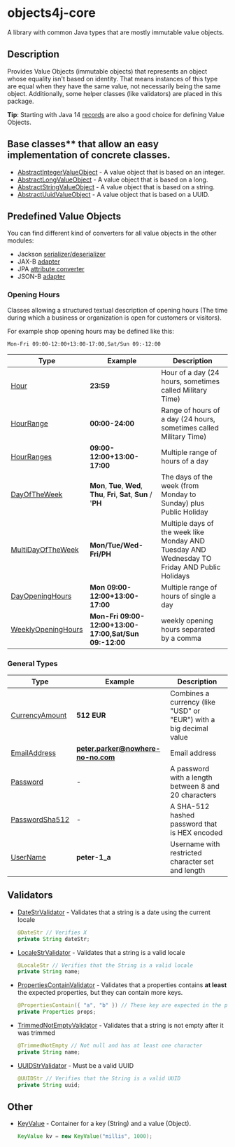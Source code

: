 # objects4j-core
A library with common Java types that are mostly immutable value objects.

## Description
Provides Value Objects (immutable objects) that represents an object whose equality isn't based on identity. 
That means instances of this type are equal when they have the same value, not necessarily being the same object. 
Additionally, some helper classes (like validators) are placed in this package.

**Tip**: Starting with Java 14 [records](https://docs.oracle.com/en/java/javase/14/language/records.html) are also a good choice for defining Value Objects. 

## Base classes** that allow an easy implementation of concrete classes. 
* [AbstractIntegerValueObject](src/main/java/org/fuin/objects4j/core/AbstractIntegerValueObject.java) - A value object that is based on an integer.
* [AbstractLongValueObject](src/main/java/org/fuin/objects4j/core/AbstractLongValueObject.java) - A value object that is based on a long.
* [AbstractStringValueObject](src/main/java/org/fuin/objects4j/core/AbstractStringValueObject.java) - A value object that is based on a string.
* [AbstractUuidValueObject](src/main/java/org/fuin/objects4j/core/AbstractUuidValueObject.java) - A value object that is based on a UUID.

## Predefined Value Objects
You can find different kind of converters for all value objects in the other modules:
- Jackson [serializer/deserializer](../jackson)
- JAX-B [adapter](../jaxb)
- JPA [attribute converter](../jpa)
- JSON-B [adapter](../jsonb)

### Opening Hours
Classes allowing a structured textual description of opening hours (The time during which a business or organization is open for customers or visitors).

For example shop opening hours may be defined like this: 

`Mon-Fri 09:00-12:00+13:00-17:00,Sat/Sun 09:-12:00`

| Type                                                                                | Example                                                                 | Description                                                                                    |
|-------------------------------------------------------------------------------------|-------------------------------------------------------------------------|------------------------------------------------------------------------------------------------|
| [Hour](src/main/java/org/fuin/objects4j/core/Hour.java)                             | **23:59**                                                               | Hour of a day  (24 hours, sometimes called Military Time)                                      |
| [HourRange](src/main/java/org/fuin/objects4j/core/HourRange.java)                   | **00:00-24:00**                                                         | Range of hours of a day (24 hours, sometimes called Military Time)                             |
| [HourRanges](src/main/java/org/fuin/objects4j/core/HourRanges.java)                 | **09:00-12:00+13:00-17:00**                                             | Multiple range of hours of a day                                                               |
| [DayOfTheWeek](src/main/java/org/fuin/objects4j/core/DayOfTheWeek.java)             | **Mon**, **Tue**, **Wed**, **Thu**, **Fri**, **Sat**, **Sun** / '**PH** | The days of the week (from Monday to Sunday) plus Public Holiday                               |
| [MultiDayOfTheWeek](src/main/java/org/fuin/objects4j/core/MultiDayOfTheWeek.java)   | **Mon/Tue/Wed-Fri/PH**                                                  | Multiple days of the week like  Monday AND Tuesday AND Wednesday TO Friday AND Public Holidays |
| [DayOpeningHours](src/main/java/org/fuin/objects4j/core/DayOpeningHours.java)       | **Mon 09:00-12:00+13:00-17:00**                                         | Multiple range of hours of single a day                                                        |
| [WeeklyOpeningHours](src/main/java/org/fuin/objects4j/core/WeeklyOpeningHours.java) | **Mon-Fri 09:00-12:00+13:00-17:00,Sat/Sun 09:-12:00**                   | weekly opening hours separated by a comma                                                      |

### General Types
| Type                                                                        | Example                            | Description                                                        |
|-----------------------------------------------------------------------------|------------------------------------|--------------------------------------------------------------------|
| [CurrencyAmount](src/main/java/org/fuin/objects4j/core/CurrencyAmount.java) | **512 EUR**                        | Combines a currency (like "USD" or "EUR") with a big decimal value |
| [EmailAddress](src/main/java/org/fuin/objects4j/core/EmailAddress.java)     | **peter.parker@nowhere-no-no.com** | Email address                                                      |
| [Password](src/main/java/org/fuin/objects4j/core/Password.java)             | -                                  | A password with a length between 8 and 20 characters               |
| [PasswordSha512](src/main/java/org/fuin/objects4j/core/PasswordSha512.java) | -                                  | A SHA-512 hashed password that is HEX encoded                      |
| [UserName](src/main/java/org/fuin/objects4j/core/UserName.java)             | **peter-1_a**                      | Username with restricted character set and length                  |

## Validators
* [DateStrValidator](src/main/java/org/fuin/objects4j/core/DateStrValidator.java) - Validates that a string is a date using the current locale
  ```java
  @DateStr // Verifies X
  private String dateStr;
  ```
* [LocaleStrValidator](src/main/java/org/fuin/objects4j/core/LocaleStrValidator.java) - Validates that a string is a valid locale 
  ```java
  @LocaleStr // Verifies that the String is a valid locale
  private String name;
  ```
* [PropertiesContainValidator](src/main/java/org/fuin/objects4j/core/PropertiesContainValidator.java) - Validates that a properties contains **at least** the expected properties, but they can contain more keys.
  ```java
  @PropertiesContain({ "a", "b" }) // These key are expected in the properties 
  private Properties props;
  ```
* [TrimmedNotEmptyValidator](src/main/java/org/fuin/objects4j/core/TrimmedNotEmptyValidator.java) - Validates that a string is not empty after it was trimmed
  ```java
  @TrimmedNotEmpty // Not null and has at least one character
  private String name;
  ```
* [UUIDStrValidator](src/main/java/org/fuin/objects4j/core/UUIDStrValidator.java) - Must be a valid UUID 
  ```java
  @UUIDStr // Verifies that the String is a valid UUID
  private String uuid;
  ```

## Other
* [KeyValue](src/main/java/org/fuin/objects4j/core/KeyValue.java) - Container for a key (String) and a value (Object).
  ```java
  KeyValue kv = new KeyValue("millis", 1000);
  ```
